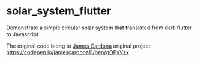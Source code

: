 # solar_system_flutter
Demonstrate a simple circular solar system that translated from dart-flutter to Javascript

The original code blong to <a href="https://codepen.io/jamescardona11/pens/public" alt="James on CodePen.io">James Cardona</a>
original project: https://codepen.io/jamescardona11/pen/gOPvVzx
